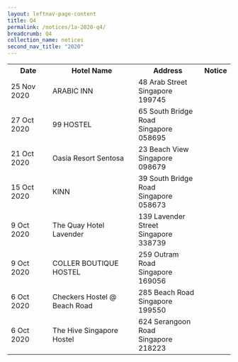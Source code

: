 ```yaml
---
layout: leftnav-page-content
title: Q4 
permalink: /notices/1a-2020-q4/
breadcrumb: Q4 
collection_name: notices
second_nav_title: "2020"
---
```


<table>
  <tr>
    <th>Date</th>
    <th>Hotel Name</th>
    <th>Address</th>
    <th>Notice</th>
    <tr>
    <td>25 Nov 2020</td>
    <td>ARABIC INN</td>
    <td>48 Arab Street <br>Singapore 199745<br></td>
    <td><a href="/files/ARABIC INN.pdf"></a></td>
   </tr>
     <tr>
    <td>27 Oct 2020</td>
    <td>99 HOSTEL</td>
    <td>65 South Bridge Road <br>Singapore 058695<br></td>
    <td><a href="/files/99 HOSTEL.pdf"></a></td>
   </tr>
     <tr>
    <td>21 Oct 2020</td>
    <td>Oasia Resort Sentosa</td>
    <td>23 Beach View <br>Singapore 098679<br></td>
    <td><a href="/files/Oasia Resort Sentosa.pdf"></a></td>
  </tr>
     <tr>
    <td>15 Oct 2020</td>
    <td>KINN</td>
    <td>39 South Bridge Road <br>Singapore 058673<br></td>
    <td><a href="/files/KINN.pdf"></a></td>
  </tr>
  </tr> 
     <tr>
    <td>9 Oct 2020</td>
    <td>The Quay Hotel Lavender</td>
    <td>139 Lavender Street<br>Singapore 338739<br></td>
    <td><a href="/files/The Quay Hotel Lavender.pdf"></a></td>
  </tr>
     <tr>
    <td>9 Oct 2020</td>
    <td>COLLER BOUTIQUE HOSTEL</td>
    <td>259 Outram Road<br>Singapore 169056<br></td>
    <td><a href="/files/COLLER BOUTIQUE HOSTEL.pdf"></a></td>
  </tr>
   <tr>
    <td>6 Oct 2020</td>
    <td>Checkers Hostel @ Beach Road</td>
    <td>285 Beach Road<br>Singapore 199550<br></td>
    <td><a href="/files/Checkers Hostel at Beach Road.pdf"></a></td>
  </tr>
  <tr>
    <td>6 Oct 2020</td>
    <td>The Hive Singapore Hostel</td>
    <td>624 Serangoon Road <br>Singapore 218223<br></td>
    <td><a href="/files/The Hive Singapore Hostel.pdf"></a></td>
  </tr>
 </table>
